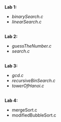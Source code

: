 <b>Lab 1:</b>
  <ul>
    <li><i>binarySearch.c</i></li>
    <li><i>linearSearch.c</i></li>
  </ul>
  <br/>
<b>Lab 2:</b>
   <ul>
    <li><i>guessTheNumber.c</i></li>
    <li><i>search.c</i></li>
  </ul>
  <br/>
<b>Lab 3:</b>
   <ul>
    <li><i>gcd.c</i></li>
    <li><i>recursiveBinSearch.c</i></li>
    <li><i>towerOfHanoi.c</i></li>
  </ul>
  <br/>
<b>Lab 4:</b>
  <ul>
    <li>mergeSort.c</li>
    <li>modifiedBubbleSort.c</li>
  </ul>
